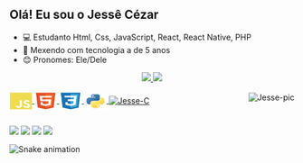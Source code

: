 ## Olá! Eu sou o Jessê Cézar

- 💻 Estudanto Html, Css, JavaScript, React, React Native, PHP
- 🌱 Mexendo com tecnologia a de 5 anos
- 😊 Pronomes: Ele/Dele

<div align="center">
  <a href="https://github.com/jessecezar">
  <img height="180em" src="https://github-readme-stats.vercel.app/api?username=jessecezar&show_icons=true&theme=react&include_all_commits=true&count_private=true"/>
  <img height="180em" src="https://github-readme-stats.vercel.app/api/top-langs/?username=jessecezar&layout=compact&langs_count=7&theme=react "/>
</div>
  
<div style="display: inline_block"><br>
  <img align="center" alt="Jesse-Js" height="30" width="40" src="https://raw.githubusercontent.com/devicons/devicon/master/icons/javascript/javascript-plain.svg">
  <img align="center" alt="Jesse-HTML" height="30" width="40" src="https://raw.githubusercontent.com/devicons/devicon/master/icons/html5/html5-original.svg">
  <img align="center" alt="Jesse-CSS" height="30" width="40" src="https://raw.githubusercontent.com/devicons/devicon/master/icons/css3/css3-original.svg">
  <img align="center" alt="Jesse-Python" height="30" width="40" src="https://raw.githubusercontent.com/devicons/devicon/master/icons/python/python-original.svg">
  <img align="center" alt="Jesse-C" height="30" width="40" src="https://cdn.jsdelivr.net/gh/devicons/devicon/icons/c/c-original.svg">
  <img align="right" alt="Jesse-pic" height="150" src="https://media.discordapp.net/attachments/945061080336564278/945061359358476368/pic.png">
</div>
  
  ##
  
<div>
  <a href="https://api.whatsapp.com/send?phone=5585985244785&text=Ol%C3%A1%20Jess%C3%AA" target="_blank"><img src="https://img.shields.io/badge/WhatsApp-25D366?style=for-the-badge&logo=whatsapp&logoColor=white" target="_blank"></a>
  <a href="https://www.instagram.com/jessecezar_" target="_blank"><img src="https://img.shields.io/badge/-Instagram-%23E4405F?style=for-the-badge&logo=instagram&logoColor=white" target="_blank"></a>
 <a href="https://web.telegram.org/#/jessecezar" target="_blank"><img src="https://img.shields.io/badge/Telegram-2CA5E0?style=for-the-badge&logo=telegram&logoColor=white" target="_blank"></a> 
 <a href = "mailto:jesse.123cezar@hotmail.com" target="_blank"><img src="https://img.shields.io/badge/Outlook-0078D4?style=for-the-badge&logo=microsoft-outlook&logoColor=white" target="_blank"></a>
  
   ![Snake animation](https://github.com/jessecezar/jessecezar/blob/output/github-contribution-grid-snake.svg)
 
</div>
